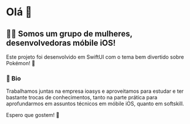 # Olá :wave:
 
## :woman_technologist: Somos um grupo de mulheres, desenvolvedoras móbile iOS!

Este projeto foi desenvolvido em SwiftUI com o tema bem divertido sobre Pokémon! :star_struck:

### :bookmark: Bio 

Trabalhamos juntas na empresa ioasys e aproveitamos para estudar e ter bastante trocas de conhecimentos, tanto na parte prática para aprofundarmos em assuntos técnicos em móbile iOS, quanto em softskill. 
 
Espero que gostem! :vulcan_salute:
